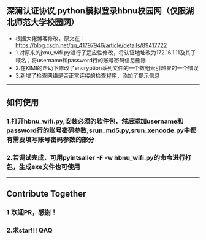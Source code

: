 ## 深澜认证协议,python模拟登录hbnu校园网（仅限湖北师范大学校园网）

- 根据大佬博客修改，原文在：https://blog.csdn.net/qq_41797946/article/details/89417722
- 1.对原来的jxnu_wifi.py进行了适应性修改，将认证地址改为172.16.1.11及其子域名；将username和password行的账号密码信息删除
- 2.在KIMI的帮助下修改了encryption系列文件的一个数组索引越界的一个错误
- 3.新增了检查网络是否正常连接的检查程序，添加了提示信息

---

## 如何使用

### 1.打开hbnu_wifi.py,安装必须的软件包，然后添加username和password行的账号密码参数,srun_md5.py,srun_xencode.py中都有需要填写账号密码参数的部分

### 2.若调试完成，可用pyintsaller -F -w hbnu_wifi.py的命令进行打包，生成exe文件也可使用

---

## Contribute Together

### 1.欢迎PR，感谢！

### 2.求star!!! QAQ
